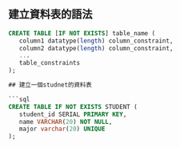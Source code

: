 ## 建立資料表的語法

```sql
CREATE TABLE [IF NOT EXISTS] table_name (
   column1 datatype(length) column_constraint,
   column2 datatype(length) column_constraint,
   ...
   table_constraints
);

## 建立一個studnet的資料表

```sql
CREATE TABLE IF NOT EXISTS STUDENT (
   student_id SERIAL PRIMARY KEY,
   name VARCHAR(20) NOT NULL,
   major varchar(20) UNIQUE
);